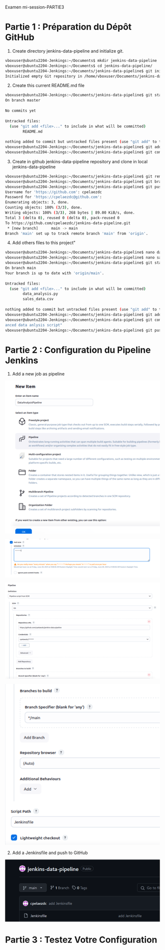 Examen mi-session-PARTIE3

# Partie 1 : Préparation du Dépôt GitHub

1.  Create directory jenkins-data-pipeline and initialize git.

```bash
vboxuser@ubuntu2204-Jenkings:~/Documents$ mkdir jenkins-data-pipeline
vboxuser@ubuntu2204-Jenkings:~/Documents$ cd jenkins-data-pipeline/
vboxuser@ubuntu2204-Jenkings:~/Documents/jenkins-data-pipeline$ git init
Initialized empty Git repository in /home/vboxuser/Documents/jenkins-data-pipeline/.git/

```

2.  Create this current README.md file

```bash
vboxuser@ubuntu2204-Jenkings:~/Documents/jenkins-data-pipeline$ git status
On branch master

No commits yet

Untracked files:
  (use "git add <file>..." to include in what will be committed)
        README.md

nothing added to commit but untracked files present (use "git add" to track)
vboxuser@ubuntu2204-Jenkings:~/Documents/jenkins-data-pipeline$ git add .
vboxuser@ubuntu2204-Jenkings:~/Documents/jenkins-data-pipeline$ git commit -m "add README file"
```

3.  Create in github jenkins-data-pipeline repository and clone in local jenkins-data-pipeline


```bash
vboxuser@ubuntu2204-Jenkings:~/Documents/jenkins-data-pipeline$ git remote add origin https://github.com/cpelaezdc/jenkins-data-pipeline.git
vboxuser@ubuntu2204-Jenkings:~/Documents/jenkins-data-pipeline$ git branch -M main
vboxuser@ubuntu2204-Jenkings:~/Documents/jenkins-data-pipeline$ git push -u origin main
Username for 'https://github.com': cpelaezdc
Password for 'https://cpelaezdc@github.com':
Enumerating objects: 3, done.
Counting objects: 100% (3/3), done.
Writing objects: 100% (3/3), 268 bytes | 89.00 KiB/s, done.
Total 3 (delta 0), reused 0 (delta 0), pack-reused 0
To https://github.com/cpelaezdc/jenkins-data-pipeline.git
 * [new branch]      main -> main
Branch 'main' set up to track remote branch 'main' from 'origin'.
```

4.   Add others files to this project"

```bash
vboxuser@ubuntu2204-Jenkings:~/Documents/jenkins-data-pipeline$ nano data_analysis.py
vboxuser@ubuntu2204-Jenkings:~/Documents/jenkins-data-pipeline$ nano sales_data.csv
vboxuser@ubuntu2204-Jenkings:~/Documents/jenkins-data-pipeline$ git status
On branch main
Your branch is up to date with 'origin/main'.

Untracked files:
  (use "git add <file>..." to include in what will be committed)
        data_analysis.py
        sales_data.csv

nothing added to commit but untracked files present (use "git add" to track)
vboxuser@ubuntu2204-Jenkings:~/Documents/jenkins-data-pipeline$ git add .
vboxuser@ubuntu2204-Jenkings:~/Documents/jenkins-data-pipeline$ git commit -m "Initial commit with adv
anced data anlysis script"
vboxuser@ubuntu2204-Jenkings:~/Documents/jenkins-data-pipeline$ git push origin main
```


# Partie 2 : Configuration du Pipeline Jenkins

1.   Add a new job as pipeline

![alt text](image.png)

![alt text](image-2.png)

![alt text](image-3.png)

![alt text](image-4.png)

2.   Add a Jenkinsfile and push to GitHub

![alt text](image-5.png)



# Partie 3 : Testez Votre Configuration



